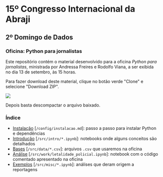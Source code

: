 # 15º Congresso Internacional da Abraji

## 2º Domingo de Dados

### Oficina: Python para jornalistas

Este repositório contém o material desenvolvido para a oficina *Python para jornalistas*, ministrada por Andressa Freires e Rodolfo Viana, a ser exibida no dia 13 de setembro, às 15 horas.

Para fazer download deste material, clique no botão verde "Clone" e selecione "Download ZIP". 

![](https://github.com/rodolfo-viana/abraji2020_oficina/blob/master/config/download.png)

Depois basta descompactar o arquivo baixado.

### Índice

- [Instalação](https://github.com/rodolfo-viana/abraji2020_oficina/blob/master/config/instalacao.md) [`/config/instalacao.md`]: passo a passo para instalar Python e dependências
- [Introdução](https://github.com/rodolfo-viana/abraji2020_oficina/blob/master/src/intro) [`/src/intro/*.ipynb`]: notebooks onde alguns conceitos são detalhados
- [Bases](https://github.com/rodolfo-viana/abraji2020_oficina/blob/master/src/data) [`/src/data/*.csv`]: arquivos `.csv` que usaremos na oficina
- [Análise](https://github.com/rodolfo-viana/abraji2020_oficina/blob/master/src/work/letalidade_policial.ipynb) [`/src/work/letalidade_policial.ipynb`]: notebook com o código comentado apresentado na oficina
- [Exemplos](https://github.com/rodolfo-viana/abraji2020_oficina/blob/master/src/misc) [`/src/misc/*.ipynb`]: análises que deram origem a reportagens
